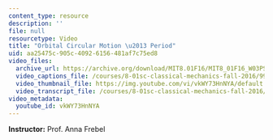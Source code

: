 ```yaml
---
content_type: resource
description: ''
file: null
resourcetype: Video
title: "Orbital Circular Motion \u2013 Period"
uid: aa25475c-905c-4092-6156-481af7c75ed8
video_files:
  archive_url: https://archive.org/download/MIT8.01F16/MIT8_01F16_W03PS01_3_360p.mp4
  video_captions_file: /courses/8-01sc-classical-mechanics-fall-2016/99de3c5831ef5d809b83ffdb2109f2e7_vkWY73HnNYA.vtt
  video_thumbnail_file: https://img.youtube.com/vi/vkWY73HnNYA/default.jpg
  video_transcript_file: /courses/8-01sc-classical-mechanics-fall-2016/10b4a1481fb31cd1b37d1c35383855af_vkWY73HnNYA.pdf
video_metadata:
  youtube_id: vkWY73HnNYA
---
```


**Instructor:** Prof. Anna Frebel
